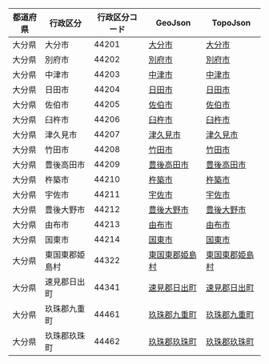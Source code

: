 | 都道府県 | 行政区分 | 行政区分コード | GeoJson | TopoJson |
|-----------|--------- |--------------|------|------|
| 大分県 | 大分市 | 44201 | [大分市](/geojson/cities/44/44201.json) | [大分市](/topojson/cities/44/44201.topojson) |
| 大分県 | 別府市 | 44202 | [別府市](/geojson/cities/44/44202.json) | [別府市](/topojson/cities/44/44202.topojson) |
| 大分県 | 中津市 | 44203 | [中津市](/geojson/cities/44/44203.json) | [中津市](/topojson/cities/44/44203.topojson) |
| 大分県 | 日田市 | 44204 | [日田市](/geojson/cities/44/44204.json) | [日田市](/topojson/cities/44/44204.topojson) |
| 大分県 | 佐伯市 | 44205 | [佐伯市](/geojson/cities/44/44205.json) | [佐伯市](/topojson/cities/44/44205.topojson) |
| 大分県 | 臼杵市 | 44206 | [臼杵市](/geojson/cities/44/44206.json) | [臼杵市](/topojson/cities/44/44206.topojson) |
| 大分県 | 津久見市 | 44207 | [津久見市](/geojson/cities/44/44207.json) | [津久見市](/topojson/cities/44/44207.topojson) |
| 大分県 | 竹田市 | 44208 | [竹田市](/geojson/cities/44/44208.json) | [竹田市](/topojson/cities/44/44208.topojson) |
| 大分県 | 豊後高田市 | 44209 | [豊後高田市](/geojson/cities/44/44209.json) | [豊後高田市](/topojson/cities/44/44209.topojson) |
| 大分県 | 杵築市 | 44210 | [杵築市](/geojson/cities/44/44210.json) | [杵築市](/topojson/cities/44/44210.topojson) |
| 大分県 | 宇佐市 | 44211 | [宇佐市](/geojson/cities/44/44211.json) | [宇佐市](/topojson/cities/44/44211.topojson) |
| 大分県 | 豊後大野市 | 44212 | [豊後大野市](/geojson/cities/44/44212.json) | [豊後大野市](/topojson/cities/44/44212.topojson) |
| 大分県 | 由布市 | 44213 | [由布市](/geojson/cities/44/44213.json) | [由布市](/topojson/cities/44/44213.topojson) |
| 大分県 | 国東市 | 44214 | [国東市](/geojson/cities/44/44214.json) | [国東市](/topojson/cities/44/44214.topojson) |
| 大分県 | 東国東郡姫島村 | 44322 | [東国東郡姫島村](/geojson/cities/44/44322.json) | [東国東郡姫島村](/topojson/cities/44/44322.topojson) |
| 大分県 | 速見郡日出町 | 44341 | [速見郡日出町](/geojson/cities/44/44341.json) | [速見郡日出町](/topojson/cities/44/44341.topojson) |
| 大分県 | 玖珠郡九重町 | 44461 | [玖珠郡九重町](/geojson/cities/44/44461.json) | [玖珠郡九重町](/topojson/cities/44/44461.topojson) |
| 大分県 | 玖珠郡玖珠町 | 44462 | [玖珠郡玖珠町](/geojson/cities/44/44462.json) | [玖珠郡玖珠町](/topojson/cities/44/44462.topojson) |
